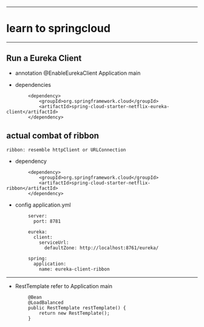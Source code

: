 *************************************************************************
#    learn to springcloud
*************************************************************************

##  Run a Eureka Client

* annotation
  @EnableEurekaClient Application main

* dependencies
```
        <dependency>
            <groupId>org.springframework.cloud</groupId>
            <artifactId>spring-cloud-starter-netflix-eureka-client</artifactId>
        </dependency>
```

## actual combat of ribbon
    ribbon: resemble httpClient or URLConnection

* dependency
```
        <dependency>
            <groupId>org.springframework.cloud</groupId>
            <artifactId>spring-cloud-starter-netflix-ribbon</artifactId>
        </dependency>
```

* config application.yml
```
        server:
          port: 8781

        eureka:
          client:
            serviceUrl:
              defaultZone: http://localhost:8761/eureka/

        spring:
          application:
            name: eureka-client-ribbon
```
-----------------------------------------------------------------------------------

*  RestTemplate refer to  Application main

```
        @Bean
        @LoadBalanced
        public RestTemplate restTemplate() {
            return new RestTemplate();
        }
```




